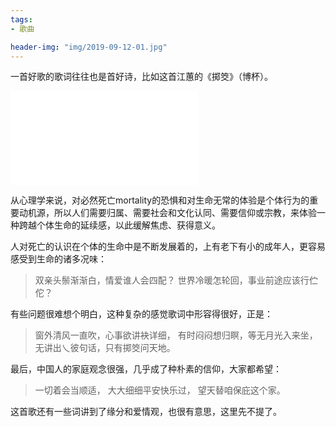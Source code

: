 ```yaml
---
tags:
- 歌曲

header-img: "img/2019-09-12-01.jpg"
---
```

一首好歌的歌词往往也是首好诗，比如这首江蕙的《掷筊》（博杯）。

<iframe src="//player.bilibili.com/player.html?aid=8631754&bvid=BV1zx41127fo&cid=14215494&page=1" scrolling="no" border="0" frameborder="no" framespacing="0" allowfullscreen="true"> </iframe>

从心理学来说，对必然死亡mortality的恐惧和对生命无常的体验是个体行为的重要动机源，所以人们需要归属、需要社会和文化认同、需要信仰或宗教，来体验一种跨越个体生命的延续感，以此缓解焦虑、获得意义。

人对死亡的认识在个体的生命中是不断发展着的，上有老下有小的成年人，更容易感受到生命的诸多况味：
> 双亲头鬃渐渐白，情爱谁人会四配？
> 世界冷暖怎轮回，事业前途应该行伫佗？

有些问题很难想个明白，这种复杂的感觉歌词中形容得很好，正是：
> 窗外清风一直吹，心事欲讲袂详细，
> 有时闷闷想归瞑，等无月光入来坐，
> 无讲出乀彼句话，只有掷筊问天地。

最后，中国人的家庭观念很强，几乎成了种朴素的信仰，大家都希望：
> 一切着会当顺适，
> 大大细细平安快乐过，
> 望天替咱保庇这个家。

这首歌还有一些词讲到了缘分和爱情观，也很有意思，这里先不提了。